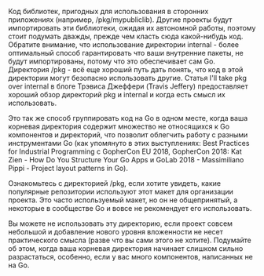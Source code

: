 Код библиотек, пригодных для использования в сторонних приложениях (например, /pkg/mypubliclib). Другие проекты будут импортировать эти библиотеки, ожидая их автономной работы, поэтому стоит подумать дважды, прежде чем класть сюда какой-нибудь код. Обратите внимание, что использование директории internal - более оптимальный способ гарантировать что ваши внутренние пакеты, не будут импортированы, потому что это обеспечивает сам Go. Директория /pkg - всё еще хороший путь дать понять, что код в этой директории могут безопасно использовать другие. Статья I'll take pkg over internal в блоге Трэвиса Джеффери (Travis Jeffery) предоставляет хороший обзор директорий pkg и internal и когда есть смысл их использовать.

Это так же способ группировать код на Go в одном месте, когда ваша корневая директория содержит множество не относящихся к Go компонентов и директорий, что позволит облегчить работу с разными инструментами Go (как упомянуто в этих выступлениях: Best Practices for Industrial Programming с GopherCon EU 2018, GopherCon 2018: Kat Zien - How Do You Structure Your Go Apps и GoLab 2018 - Massimiliano Pippi - Project layout patterns in Go).

Ознакомьтесь с директорией /pkg, если хотите увидеть, какие популярные репозитории используют этот макет для организации проекта. Это часто используемый макет, но он не общепринятый, а некоторые в сообществе Go и вовсе не рекомендует его использовать.

Вы можете не использовать эту директорию, если проект совсем небольшой и добавление нового уровня вложенности не несет практического смысла (разве что вы сами этого не хотите). Подумайте об этом, когда ваша корневая директория начинает слишком сильно разрастаться, особенно, если у вас много компонентов, написанных не на Go.